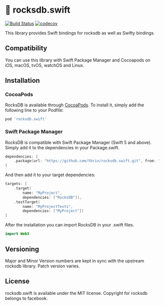 # :rocket: rocksdb.swift

[![Build Status](https://travis-ci.com/Ybrin/rocksdb.swift.svg?branch=master)](https://travis-ci.com/Ybrin/rocksdb.swift)
[![codecov](https://codecov.io/gh/Ybrin/rocksdb.swift/branch/master/graph/badge.svg)](https://codecov.io/gh/Ybrin/rocksdb.swift)

This library provides Swift bindings for rocksdb as well as Swifty bindings.

## Compatibility

You can use this library with Swift Package Manager and Cocoapods on iOS, macOS, tvOS, watchOS and Linux.

## Installation

### CocoaPods

RocksDB is available through [CocoaPods](http://cocoapods.org/). To install it, simply add the following line to your Podfile:

```Ruby
pod 'rocksdb.swift'
```

### Swift Package Manager

RocksDB is compatible with Swift Package Manager (Swift 5 and above). Simply add it to the dependencies in your Package.swift.

```Swift
dependencies: [
    .package(url: "https://github.com/Ybrin/rocksdb.swift.git", from: "6.4.15")
]
```

And then add it to your target dependencies:

```Swift
targets: [
    .target(
        name: "MyProject",
        dependencies: ["RocksDB"]),
    .testTarget(
        name: "MyProjectTests",
        dependencies: ["MyProject"])
]
```

After the installation you can import RocksDB in your .swift files.

```Swift
import Web3
```

## Versioning

Major and Minor Version numbers are kept in sync with the upstream rocksdb library. Patch version varies.

## License

rocksdb.swift is available under the MIT license. Copyright for rocksdb belongs to facebook.
